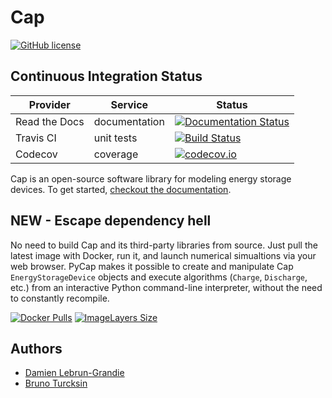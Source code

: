Cap
===
[![GitHub license](https://img.shields.io/github/license/ORNL-CEES/Cap.svg)]()

Continuous Integration Status
-----------------------------
Provider | Service | Status
-------- | ------- | ------
Read the Docs | documentation | [![Documentation Status](https://readthedocs.org/projects/cap/badge/?version=latest)](https://readthedocs.org/projects/cap/?badge=latest)
Travis CI     | unit tests    | [![Build Status](https://travis-ci.org/ORNL-CEES/Cap.svg?branch=master)](https://travis-ci.org/ORNL-CEES/Cap)
Codecov       | coverage      | [![codecov.io](https://codecov.io/github/ORNL-CEES/Cap/coverage.svg?branch=master)](https://codecov.io/github/ORNL-CEES/Cap?branch=master)

Cap is an open-source software library for modeling energy storage devices.
To get started, [checkout the documentation](https://cap.readthedocs.org).

NEW - Escape dependency hell
----------------------------

No need to build Cap and its third-party libraries from source. Just pull the
latest image with Docker, run it, and launch numerical simualtions via your
web browser. PyCap makes it possible to create and manipulate Cap
``EnergyStorageDevice`` objects and execute algorithms (``Charge``,
``Discharge``, etc.) from an interactive Python command-line interpreter,
without the need to constantly recompile.

[![Docker Pulls](https://img.shields.io/docker/pulls/dalg24/cap.svg)](https://hub.docker.com/r/dalg24/cap)
[![ImageLayers Size](https://img.shields.io/imagelayers/image-size/dalg24/cap-stack/latest.svg)]()

Authors
-------
* [Damien Lebrun-Grandie](https://github.com/dalg24)
* [Bruno Turcksin](https://github.com/rombur)
